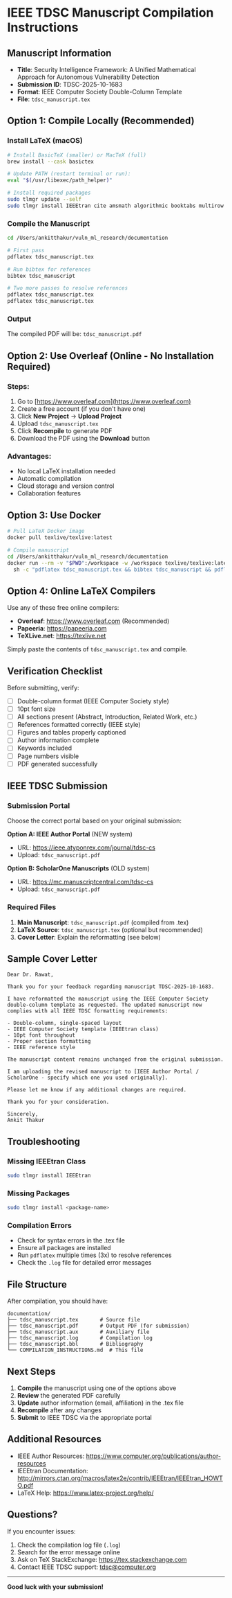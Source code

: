 # IEEE TDSC Manuscript Compilation Instructions

## Manuscript Information
- **Title**: Security Intelligence Framework: A Unified Mathematical Approach for Autonomous Vulnerability Detection
- **Submission ID**: TDSC-2025-10-1683
- **Format**: IEEE Computer Society Double-Column Template
- **File**: `tdsc_manuscript.tex`

## Option 1: Compile Locally (Recommended)

### Install LaTeX (macOS)
```bash
# Install BasicTeX (smaller) or MacTeX (full)
brew install --cask basictex

# Update PATH (restart terminal or run):
eval "$(/usr/libexec/path_helper)"

# Install required packages
sudo tlmgr update --self
sudo tlmgr install IEEEtran cite amsmath algorithmic booktabs multirow
```

### Compile the Manuscript
```bash
cd /Users/ankitthakur/vuln_ml_research/documentation

# First pass
pdflatex tdsc_manuscript.tex

# Run bibtex for references
bibtex tdsc_manuscript

# Two more passes to resolve references
pdflatex tdsc_manuscript.tex
pdflatex tdsc_manuscript.tex
```

### Output
The compiled PDF will be: `tdsc_manuscript.pdf`

## Option 2: Use Overleaf (Online - No Installation Required)

### Steps:
1. Go to [https://www.overleaf.com](https://www.overleaf.com)
2. Create a free account (if you don't have one)
3. Click **New Project** → **Upload Project**
4. Upload `tdsc_manuscript.tex`
5. Click **Recompile** to generate PDF
6. Download the PDF using the **Download** button

### Advantages:
- No local LaTeX installation needed
- Automatic compilation
- Cloud storage and version control
- Collaboration features

## Option 3: Use Docker

```bash
# Pull LaTeX Docker image
docker pull texlive/texlive:latest

# Compile manuscript
cd /Users/ankitthakur/vuln_ml_research/documentation
docker run --rm -v "$PWD":/workspace -w /workspace texlive/texlive:latest \
  sh -c "pdflatex tdsc_manuscript.tex && bibtex tdsc_manuscript && pdflatex tdsc_manuscript.tex && pdflatex tdsc_manuscript.tex"
```

## Option 4: Online LaTeX Compilers

Use any of these free online compilers:
- **Overleaf**: https://www.overleaf.com (Recommended)
- **Papeeria**: https://papeeria.com
- **TeXLive.net**: https://texlive.net

Simply paste the contents of `tdsc_manuscript.tex` and compile.

## Verification Checklist

Before submitting, verify:
- [ ] Double-column format (IEEE Computer Society style)
- [ ] 10pt font size
- [ ] All sections present (Abstract, Introduction, Related Work, etc.)
- [ ] References formatted correctly (IEEE style)
- [ ] Figures and tables properly captioned
- [ ] Author information complete
- [ ] Keywords included
- [ ] Page numbers visible
- [ ] PDF generated successfully

## IEEE TDSC Submission

### Submission Portal
Choose the correct portal based on your original submission:

**Option A: IEEE Author Portal** (NEW system)
- URL: https://ieee.atyponrex.com/journal/tdsc-cs
- Upload: `tdsc_manuscript.pdf`

**Option B: ScholarOne Manuscripts** (OLD system)
- URL: https://mc.manuscriptcentral.com/tdsc-cs
- Upload: `tdsc_manuscript.pdf`

### Required Files
1. **Main Manuscript**: `tdsc_manuscript.pdf` (compiled from .tex)
2. **LaTeX Source**: `tdsc_manuscript.tex` (optional but recommended)
3. **Cover Letter**: Explain the reformatting (see below)

## Sample Cover Letter

```
Dear Dr. Rawat,

Thank you for your feedback regarding manuscript TDSC-2025-10-1683.

I have reformatted the manuscript using the IEEE Computer Society
double-column template as requested. The updated manuscript now
complies with all IEEE TDSC formatting requirements:

- Double-column, single-spaced layout
- IEEE Computer Society template (IEEEtran class)
- 10pt font throughout
- Proper section formatting
- IEEE reference style

The manuscript content remains unchanged from the original submission.

I am uploading the revised manuscript to [IEEE Author Portal /
ScholarOne - specify which one you used originally].

Please let me know if any additional changes are required.

Thank you for your consideration.

Sincerely,
Ankit Thakur
```

## Troubleshooting

### Missing IEEEtran Class
```bash
sudo tlmgr install IEEEtran
```

### Missing Packages
```bash
sudo tlmgr install <package-name>
```

### Compilation Errors
- Check for syntax errors in the .tex file
- Ensure all packages are installed
- Run `pdflatex` multiple times (3x) to resolve references
- Check the `.log` file for detailed error messages

## File Structure

After compilation, you should have:
```
documentation/
├── tdsc_manuscript.tex       # Source file
├── tdsc_manuscript.pdf       # Output PDF (for submission)
├── tdsc_manuscript.aux       # Auxiliary file
├── tdsc_manuscript.log       # Compilation log
├── tdsc_manuscript.bbl       # Bibliography
└── COMPILATION_INSTRUCTIONS.md  # This file
```

## Next Steps

1. **Compile** the manuscript using one of the options above
2. **Review** the generated PDF carefully
3. **Update** author information (email, affiliation) in the .tex file
4. **Recompile** after any changes
5. **Submit** to IEEE TDSC via the appropriate portal

## Additional Resources

- IEEE Author Resources: https://www.computer.org/publications/author-resources
- IEEEtran Documentation: http://mirrors.ctan.org/macros/latex2e/contrib/IEEEtran/IEEEtran_HOWTO.pdf
- LaTeX Help: https://www.latex-project.org/help/

## Questions?

If you encounter issues:
1. Check the compilation log file (`.log`)
2. Search for the error message online
3. Ask on TeX StackExchange: https://tex.stackexchange.com
4. Contact IEEE TDSC support: tdsc@computer.org

---

**Good luck with your submission!**
